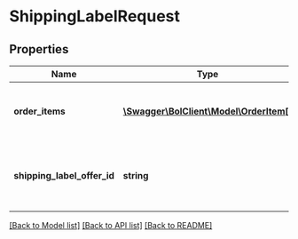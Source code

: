 # ShippingLabelRequest

## Properties
Name | Type | Description | Notes
------------ | ------------- | ------------- | -------------
**order_items** | [**\Swagger\BolClient\Model\OrderItem[]**](OrderItem.md) | Order items for which the delivery options are requested. | 
**shipping_label_offer_id** | **string** | Shipping label offer id for which you request a shipping label. | 

[[Back to Model list]](../README.md#documentation-for-models) [[Back to API list]](../README.md#documentation-for-api-endpoints) [[Back to README]](../README.md)


